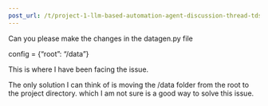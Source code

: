 ```yaml
---
post_url: /t/project-1-llm-based-automation-agent-discussion-thread-tds-jan-2025/164277/395
---
```

Can you please make the changes in the datagen.py file

config = {“root”: “/data”}

This is where I have been facing the issue.

The only solution I can think of is moving the /data folder from the root to the project directory. which I am not sure is a good way to solve this issue.